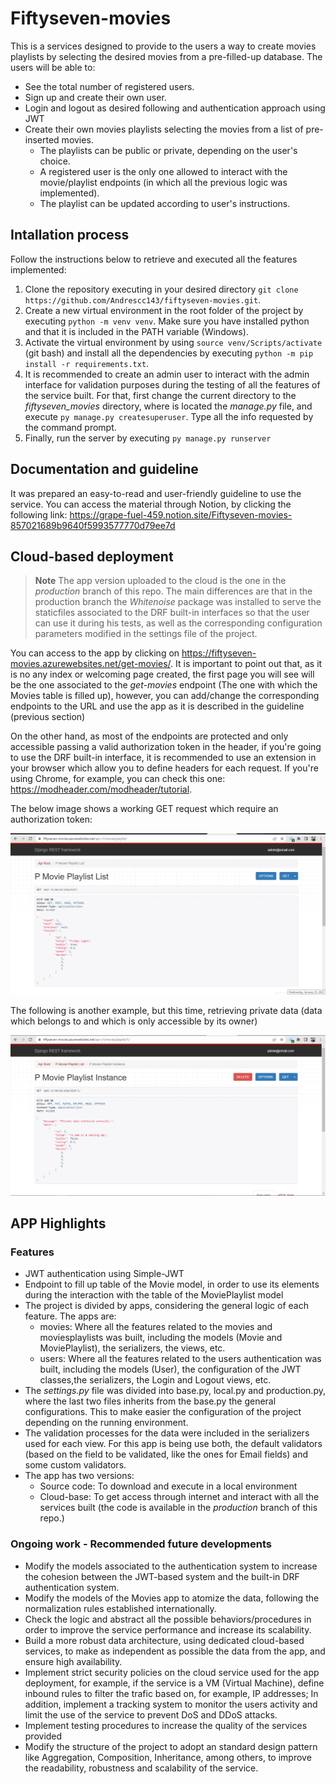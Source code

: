 # Fiftyseven-movies

This is a services designed to provide to the users a way to create movies playlists by selecting the desired movies from a pre-filled-up database. The users will be able to:

* See the total number of registered users.
* Sign up and create their own user.
* Login and logout as desired following and authentication approach using JWT
* Create their own movies playlists selecting the movies from a list of pre-inserted movies. 
  * The playlists can be public or private, depending on the user's choice. 
  * A registered user is the only one allowed to interact with the movie/playlist endpoints (in which all the previous logic was implemented). 
  * The playlist can be updated according to user's instructions.


## Intallation process

Follow the instructions below to retrieve and executed all the features implemented:

1. Clone the repository executing in your desired directory ```git clone https://github.com/Andrescc143/fiftyseven-movies.git```.
2. Create a new virtual environment in the root folder of the project by executing ```python -m venv venv```. Make sure you have installed python and that it is included in the PATH variable (Windows).
4. Activate the virtual environment by using ```source venv/Scripts/activate``` (git bash) and install all the dependencies by executing ```python -m pip install -r requirements.txt```.
5. It is recommended to create an admin user to interact with the admin interface for validation purposes during the testing of all the features of the service built. For that, first change the current directory to the *fiftyseven_movies* directory, where is located the *manage.py* file, and execute ```py manage.py createsuperuser```. Type all the info requested by the command prompt.
6. Finally, run the server by executing ```py manage.py runserver```


## Documentation and guideline

It was prepared an easy-to-read and user-friendly guideline to use the service. You can access the material through Notion, by clicking the following link: https://grape-fuel-459.notion.site/Fiftyseven-movies-857021689b9640f5993577770d79ee7d


## Cloud-based deployment

> **Note**
The app version uploaded to the cloud is the one in the *production* branch of this repo. The main differences are that in the production branch the *Whitenoise* package was installed to serve the staticfiles associated to the DRF built-in interfaces so that the user can use it during his tests, as well as the corresponding configuration parameters modified in the settings file of the project.

You can access to the app by clicking on https://fiftyseven-movies.azurewebsites.net/get-movies/. It is important to point out that, as it is no any index or welcoming page created, the first page you will see will be the one associated to the *get-movies* endpoint (The one with which the Movies table is filled up), however, you can add/change the corresponding endpoints to the URL and use the app as it is described in the guideline (previous section) 

On the other hand, as most of the endpoints are protected and only accessible passing a valid authorization token in the header, if you're going to use the DRF built-in interface, it is recommended to use an extension in your browser which allow you to define headers for each request. If you're using Chrome, for example, you can check this one: https://modheader.com/modheader/tutorial.

The below image shows a working GET request which require an authorization token:

![example_API_working_image](https://github.com/Andrescc143/fiftyseven-movies/blob/production/fiftyseven_movies/fiftyseven_movies/staticfiles/services-working.png)

The following is another example, but this time, retrieving private data (data which belongs to and which is only accessible by its owner)

![private_data_example](https://github.com/Andrescc143/fiftyseven-movies/blob/production/fiftyseven_movies/fiftyseven_movies/staticfiles/services-working-private-data.png)


## APP Highlights 

### Features

* JWT authentication using Simple-JWT
* Endpoint to fill up table of the Movie model, in order to use its elements during the interaction with the table of the MoviePlaylist model
* The project is divided by apps, considering the general logic of each feature. The apps are: 
  * movies: Where all the features related to the movies and moviesplaylists was built, including the models (Movie and MoviePlaylist), the serializers, the views, etc.
  * users: Where all the features related to the users authentication was built, including the models (User), the configuration of the JWT classes,the serializers, the Login and Logout views, etc.
* The *settings.py* file was divided into base.py, local.py and production.py, where the last two files inherits from the base.py the general configurations. This to make easier the configuration of the project depending on the running environment.
* The validation processes for the data were included in the serializers used for each view. For this app is being use both, the default validators (based on the field to be validated, like the ones for Email fields) and some custom validators.
* The app has two versions:
  * Source code: To download and execute in a local environment
  * Cloud-base: To get access through internet and interact with all the services built (the code is available in the *production* branch of this repo.)

### Ongoing work - Recommended future developments

* Modify the models associated to the authentication system to increase the cohesion between the JWT-based system and the built-in DRF authentication system.
* Modify the models of the Movies app to atomize the data, following the normalization rules established internationally.
* Check the logic and abstract all the possible behaviors/procedures in order to improve the service performance and increase its scalability.
* Build a more robust data architecture, using dedicated cloud-based services, to make as independent as possible the data from the app, and ensure high availability. 
* Implement strict security policies on the cloud service used for the app deployment, for example, if the service is a VM (Virtual Machine), define inbound rules to filter the trafic based on, for example, IP addresses; In addition, implement a tracking system to monitor the users activity and limit the use of the service to prevent DoS and DDoS attacks.
* Implement testing procedures to increase the quality of the services provided
* Modify the structure of the project to adopt an standard design pattern like Aggregation, Composition, Inheritance, among others, to improve the readability, robustness and scalability of the service. 

